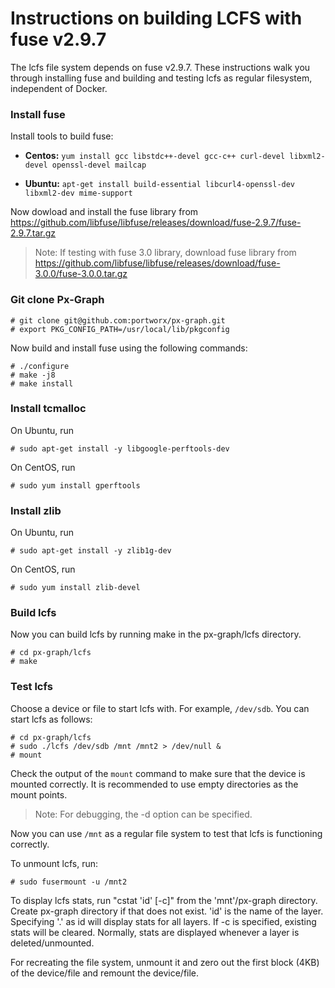 # Instructions on building LCFS with fuse v2.9.7
The lcfs file system depends on fuse v2.9.7.  These instructions walk you through installing fuse and building and testing lcfs as regular filesystem, independent of Docker.

### Install fuse
Install tools to build fuse:

   * **Centos:** 
     `yum install gcc libstdc++-devel gcc-c++ curl-devel libxml2-devel openssl-devel mailcap`

   * **Ubuntu:**
     `apt-get install build-essential libcurl4-openssl-dev libxml2-dev mime-support`
     
Now dowload and install the fuse library from https://github.com/libfuse/libfuse/releases/download/fuse-2.9.7/fuse-2.9.7.tar.gz

> Note: If testing with fuse 3.0 library, download fuse library from https://github.com/libfuse/libfuse/releases/download/fuse-3.0.0/fuse-3.0.0.tar.gz

### Git clone Px-Graph

```
# git clone git@github.com:portworx/px-graph.git
# export PKG_CONFIG_PATH=/usr/local/lib/pkgconfig
```

Now build and install fuse using the following commands:

```
# ./configure
# make -j8
# make install
```

### Install tcmalloc

On Ubuntu, run 

```
# sudo apt-get install -y libgoogle-perftools-dev
```

On CentOS, run

```
# sudo yum install gperftools
```

### Install zlib

On Ubuntu, run

```
# sudo apt-get install -y zlib1g-dev
```

On CentOS, run

```
# sudo yum install zlib-devel
```

### Build lcfs 
Now you can build lcfs by running make in the px-graph/lcfs directory.

```
# cd px-graph/lcfs
# make
```


### Test lcfs
Choose a device or file to start lcfs with.  For example, `/dev/sdb`.  You can start lcfs as follows:

```
# cd px-graph/lcfs
# sudo ./lcfs /dev/sdb /mnt /mnt2 > /dev/null &
# mount
```

Check the output of the `mount` command to make sure that the device is mounted correctly.  It is recommended to use empty directories as the mount points.

> Note: For debugging, the -d option can be specified.

Now you can use `/mnt` as a regular file system to test that lcfs is functioning correctly.

To unmount lcfs, run:
```
# sudo fusermount -u /mnt2
```

To display lcfs stats, run "cstat 'id' [-c]" from the 'mnt'/px-graph directory.  Create px-graph directory if that does not exist.  'id' is the name of the layer.  Specifying '.' as id will display stats for all layers.  If -c is specified, existing stats will be cleared.  Normally, stats are displayed whenever a layer is deleted/unmounted.  

For recreating the file system, unmount it and zero out the first block (4KB) of the device/file and remount the device/file.
